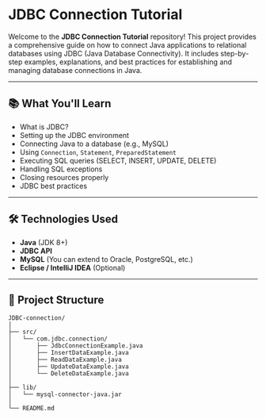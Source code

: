 # JDBC Connection Tutorial

Welcome to the **JDBC Connection Tutorial** repository! This project provides a comprehensive guide on how to connect Java applications to relational databases using JDBC (Java Database Connectivity). It includes step-by-step examples, explanations, and best practices for establishing and managing database connections in Java.

---

## 📚 What You'll Learn

- What is JDBC?
- Setting up the JDBC environment
- Connecting Java to a database (e.g., MySQL)
- Using `Connection`, `Statement`, `PreparedStatement`
- Executing SQL queries (SELECT, INSERT, UPDATE, DELETE)
- Handling SQL exceptions
- Closing resources properly
- JDBC best practices

---

## 🛠️ Technologies Used

- **Java** (JDK 8+)
- **JDBC API**
- **MySQL** (You can extend to Oracle, PostgreSQL, etc.)
- **Eclipse / IntelliJ IDEA** (Optional)

---

## 📁 Project Structure

```none
JDBC-connection/
│
├── src/
│   └── com.jdbc.connection/
│       ├── JdbcConnectionExample.java
│       ├── InsertDataExample.java
│       ├── ReadDataExample.java
│       ├── UpdateDataExample.java
│       └── DeleteDataExample.java
│
├── lib/
│   └── mysql-connector-java.jar
│
└── README.md
